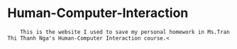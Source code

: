 # Human-Computer-Interaction
 		This is the website I used to save my personal homework in Ms.Tran Thi Thanh Nga's Human-Computer Interaction course.<

